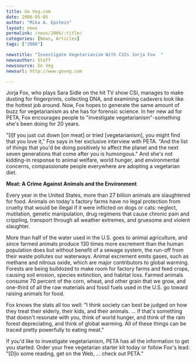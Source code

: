 ```yaml
---
title: Go Veg.com
date: 2006-05-05
author: "Mika A. Epstein"
layout: news
permalink: /news/2006/:title/
categories: [News, Articles]
tags: ["2006"]

newstitle: "Investigate Vegetarianism With CSIs Jorja Fox  "
newsauthor: Staff
newssource: Go Veg
newsurl: http://www.goveg.com

---
```


Jorja Fox, who plays Sara Sidle on the hit TV show CSI, manages to make dusting for fingerprints, collecting DNA, and examining cadavers look like the hottest job around. Now, Fox hopes to generate the same amount of buzz for vegetarianism as she has for forensic science. In her new ad for PETA, Fox encourages people to "investigate vegetarianism"-something she's been doing for 20 years.

"[I]f you just cut down [on meat] or tried [vegetarianism], you might find that you love it," Fox says in her exclusive interview with PETA. "And the list of things that you'd be doing positively to affect the planet and the next seven generations that come after you is humongous." And she's not kidding-in response to animal welfare, world hunger, and environmental concerns, compassionate people everywhere are adopting a vegetarian diet.

**Meat: A Crime Against Animals and the Environment**

Every year in the United States, more than 27 billion animals are slaughtered for food. Animals on today's factory farms have no legal protection from cruelty that would be illegal if it were inflicted on dogs or cats: neglect, mutilation, genetic manipulation, drug regimens that cause chronic pain and crippling, transport through all weather extremes, and gruesome and violent slaughter.

More than half of the water used in the U.S. goes to animal agriculture, and since farmed animals produce 130 times more excrement than the human population does but without benefit of a sewage system, the run-off from their waste pollutes our waterways. Animal excrement emits gases, such as methane and nitrous oxide, which are major contributors to global warming. Forests are being bulldozed to make room for factory farms and feed crops, causing soil erosion, species extinction, and habitat loss. Farmed animals consume 70 percent of the corn, wheat, and other grain that we grow, and one-third of all the raw materials and fossil fuels used in the U.S. go toward raising animals for food.

Fox knows the stats all too well: "I think society can best be judged on how they treat their elderly, their kids, and their animals. ... If that's something that doesn't resonate with you, think of world hunger, and think of the rain forest depreciating, and think of global warming. All of these things can be traced pretty powerfully to eating meat."

If you'd like to investigate vegetarianism, PETA has all the information to get you started. Order your free vegetarian starter kit today or follow Fox's lead: "[D]o some reading, get on the Web, ... check out PETA."

